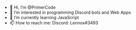 - 👋 Hi, I’m @PrimerCode
- 👀 I’m interested in programming Discord bots and Web Apps
- 🌱 I’m currently learning JavaScript
- 📫 How to reach me: Discord: Lennox#3493
